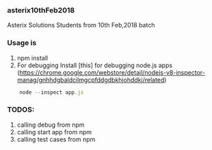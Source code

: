 ### asterix10thFeb2018
Asterix Solutions Students from 10th Feb,2018 batch

### Usage is 
1. npm install
2. For debugging 
   Install [this] for debugging node.js apps (https://chrome.google.com/webstore/detail/nodejs-v8-inspector-manag/gnhhdgbaldcilmgcpfddgdbkhjohddkj/related)
```javascript 
    node --inspect app.js 
```

### TODOS:
1. calling debug from npm
2. calling start app from npm
3. calling test cases from npm